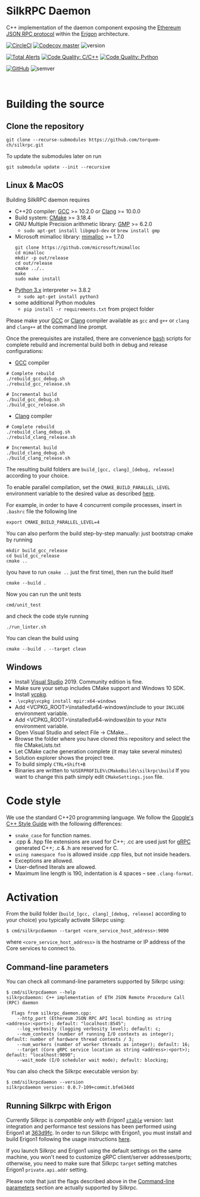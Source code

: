 # SilkRPC Daemon

C++ implementation of the daemon component exposing the [Ethereum JSON RPC protocol](https://eth.wiki/json-rpc/API) within the [Erigon](https://github.com/ledgerwatch/erigon) architecture.

[![CircleCI](https://circleci.com/gh/torquem-ch/silkrpc.svg?style=shield)](https://circleci.com/gh/torquem-ch/silkrpc)
[![Codecov master](https://img.shields.io/codecov/c/github/torquem-ch/silkrpc/master.svg?style=shield&logo=codecov&logoColor=white)](https://codecov.io/gh/torquem-ch/silkrpc)
![version](https://img.shields.io/github/v/release/torquem-ch/silkrpc?sort=semver&color=normal)

[![Total Alerts](https://img.shields.io/lgtm/alerts/g/torquem-ch/silkrpc.svg?logo=lgtm&logoWidth=18)](https://lgtm.com/projects/g/torquem-ch/silkrpc/alerts)
[![Code Quality: C/C++](https://img.shields.io/lgtm/grade/cpp/g/torquem-ch/silkrpc.svg?logo=lgtm&logoWidth=18)](https://lgtm.com/projects/g/torquem-ch/silkrpc/context:cpp)
[![Code Quality: Python](https://img.shields.io/lgtm/grade/python/g/torquem-ch/silkrpc.svg?logo=lgtm&logoWidth=18)](https://lgtm.com/projects/g/torquem-ch/silkrpc/context:python)

[![GitHub](https://img.shields.io/github/license/torquem-ch/silkrpc.svg)](https://github.com/torquem-ch/silkrpc/blob/master/LICENSE)
![semver](https://img.shields.io/badge/semver-2.0.0-blue)

<br>

# Building the source

## Clone the repository

```
git clone --recurse-submodules https://github.com/torquem-ch/silkrpc.git
```

To update the submodules later on run 
```
git submodule update --init --recursive
```

## Linux & MacOS
Building SilkRPC daemon requires
* C++20 compiler: [GCC](https://www.gnu.org/software/gcc/) >= 10.2.0 or [Clang](https://clang.llvm.org/) >= 10.0.0
* Build system: [CMake](http://cmake.org) >= 3.18.4
* GNU Multiple Precision arithmetic library: [GMP](http://gmplib.org) >= 6.2.0
    * `sudo apt-get install libgmp3-dev` or `brew install gmp`
* Microsoft mimalloc library: [mimalloc](https://github.com/microsoft/mimalloc) >= 1.7.0
    ```
    git clone https://github.com/microsoft/mimalloc
    cd mimalloc
    mkdir -p out/release
    cd out/release
    cmake ../..
    make
    sudo make install
    ```
* [Python 3.x](https://www.python.org/downloads/) interpreter >= 3.8.2
    * `sudo apt-get install python3`
* some additional Python modules
    * `pip install -r requirements.txt` from project folder

Please make your [GCC](https://www.gnu.org/software/gcc/) or [Clang](https://clang.llvm.org/) compiler available as `gcc` and `g++` or `clang` and `clang++` at the command line prompt.

Once the prerequisites are installed, there are convenience [bash](https://www.gnu.org/software/bash/) scripts for complete rebuild and incremental build both in debug and release configurations:

- [GCC](https://www.gnu.org/software/gcc/) compiler
```
# Complete rebuild
./rebuild_gcc_debug.sh
./rebuild_gcc_release.sh
```

```
# Incremental build
./build_gcc_debug.sh
./build_gcc_release.sh
```

- [Clang](https://clang.llvm.org/) compiler
```
# Complete rebuild
./rebuild_clang_debug.sh
./rebuild_clang_release.sh
```

```
# Incremental build
./build_clang_debug.sh
./build_clang_release.sh
```
The resulting build folders are `build_[gcc, clang]_[debug, release]` according to your choice.

To enable parallel compilation, set the `CMAKE_BUILD_PARALLEL_LEVEL` environment variable to the desired value as described [here](https://cmake.org/cmake/help/latest/manual/cmake.1.html#build-a-project). 

For example, in order to have 4 concurrent compile processes, insert in `.bashrc` file the following line
```
export CMAKE_BUILD_PARALLEL_LEVEL=4
```

You can also perform the build step-by-step manually: just bootstrap cmake by running
```
mkdir build_gcc_release
cd build_gcc_release
cmake ..
```
(you have to run `cmake ..` just the first time), then run the build itself
```
cmake --build .
```

Now you can run the unit tests
```
cmd/unit_test
```

and check the code style running
```
./run_linter.sh
```

You can clean the build using
```
cmake --build . --target clean
```

## Windows
* Install [Visual Studio](https://www.visualstudio.com/downloads) 2019. Community edition is fine.
* Make sure your setup includes CMake support and Windows 10 SDK.
* Install [vcpkg](https://github.com/microsoft/vcpkg#quick-start-windows).
* `.\vcpkg\vcpkg install mpir:x64-windows`
* Add <VCPKG_ROOT>\installed\x64-windows\include to your `INCLUDE` environment variable.
* Add <VCPKG_ROOT>\installed\x64-windows\bin to your `PATH` environment variable.
* Open Visual Studio and select File -> CMake...
* Browse the folder where you have cloned this repository and select the file CMakeLists.txt
* Let CMake cache generation complete (it may take several minutes)
* Solution explorer shows the project tree.
* To build simply `CTRL+Shift+B`
* Binaries are written to `%USERPROFILE%\CMakeBuilds\silkrpc\build` If you want to change this path simply edit `CMakeSettings.json` file.

# Code style

We use the standard C++20 programming language. We follow the [Google's C++ Style Guide](https://google.github.io/styleguide/cppguide.html) with the following differences:

* `snake_case` for function names.
* .cpp & .hpp file extensions are used for C++; .cc are used just for [gRPC](https://grpc.io/) generated C++; .c & .h are reserved for C.
* `using namespace foo` is allowed inside .cpp files, but not inside headers.
* Exceptions are allowed.
* User-defined literals are allowed.
* Maximum line length is 190, indentation is 4 spaces – see `.clang-format`.

# Activation

From the build folder (`build_[gcc, clang]_[debug, release]` according to your choice) you typically activate Silkrpc using:

```
$ cmd/silkrpcdaemon --target <core_service_host_address>:9090
```

where `<core_service_host_address>` is the hostname or IP address of the Core services to connect to.

## Command-line parameters

You can check all command-line parameters supported by Silkrpc using:

```
$ cmd/silkrpcdaemon --help
silkrpcdaemon: C++ implementation of ETH JSON Remote Procedure Call (RPC) daemon

  Flags from silkrpc_daemon.cpp:
    --http_port (Ethereum JSON RPC API local binding as string <address>:<port>); default: "localhost:8545";
    --log_verbosity (logging verbosity level); default: c;
    --num_contexts (number of running I/O contexts as integer); default: number of hardware thread contexts / 3;
    --num_workers (number of worker threads as integer); default: 16;
    --target (Core gRPC service location as string <address>:<port>); default: "localhost:9090";
    --wait_mode (I/O scheduler wait mode); default: blocking;
```

You can also check the Silkrpc executable version by:

```
$ cmd/silkrpcdaemon --version
silkrpcdaemon version: 0.0.7-109+commit.bfe634dd
```

## Running Silkrpc with Erigon

Currently Silkrpc is _compatible only with Erigon1 [`stable`](https://github.com/ledgerwatch/erigon/tree/stable)_ version: last integration and performance test sessions has been performed using Erigon1 at [363d9fc](https://github.com/ledgerwatch/erigon/commit/363d9fc9cab7eb4df610091765ccf363f18003f2). In order to run Silkrpc with Erigon1, you must install and build Erigon1 following the usage instructions [here](https://github.com/ledgerwatch/erigon/tree/stable#usage).

If you launch Silkrpc and Erigon1 using the default settings on the same machine, you won't need to customize gRPC client/server addresses/ports; otherwise, you need to make sure that Silkrpc `target` setting matches Erigon1 `private.api.addr` setting.

Please note that just the flags described above in the [Command-line parameters](#command-line-parameters) section are actually supported by Silkrpc.
